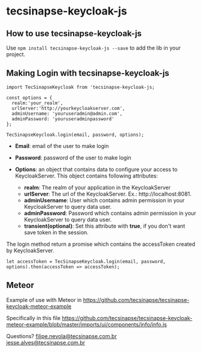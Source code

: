 # tecsinapse-keycloak-js

## How to use tecsinapse-keycloak-js
Use `npm install tecsinapse-keycloak-js --save` to add the lib in your project.

## Making Login with tecsinapse-keycloak-js
```
import TecSinapseKeycloak from 'tecsinapse-keycloak-js;

const options = {
  realm:'your_realm',
  urlServer:'http://yourkeycloakserver.com',
  adminUsername: 'youruseradmin@admin.com',
  adminPassword: 'youruseradminpassword'
};

TecSinapseKeycloak.login(email, password, options);
```

- **Email**: email of the user to make login

- **Password**: password of the user to make login

- **Options**: an object that contains data to configure your access to KeycloakServer. This object contains following attributes:
  - **realm**: The realm of your application in the KeycloakServer
  - **urlServer**: The url of the KeycloakServer. Ex.: http://localhost:8081.
  - **adminUsername**: User which contains admin permission in your KeycloakServer to query data user.
  - **adminPassword**: Password which contains admin permission in your KeycloakServer to query data user.
  - **transient(optional)**: Set this attribute with **true**, if you don't want save token in the session.

The login method return a promise which contains the accessToken created by KeycloakServer.

```let accessToken = TecSinapseKeycloak.login(email, password, options).then(accessToken => accessToken);```

## Meteor

Example of use with Meteor in
https://github.com/tecsinapse/tecsinapse-keycloak-meteor-example

Specifically in this file
https://github.com/tecsinapse/tecsinapse-keycloak-meteor-example/blob/master/imports/ui/components/info/info.js

Questions?
filipe.nevola@tecsinapse.com.br
jesse.alves@tecsinapse.com.br
